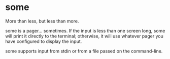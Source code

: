 # some

More than less, but less than more.

some is a pager… sometimes. If the input is less than one screen long,
some will print it directly to the terminal; otherwise, it will use
whatever pager you have configured to display the input.

some supports input from stdin or from a file passed on the
command-line.

